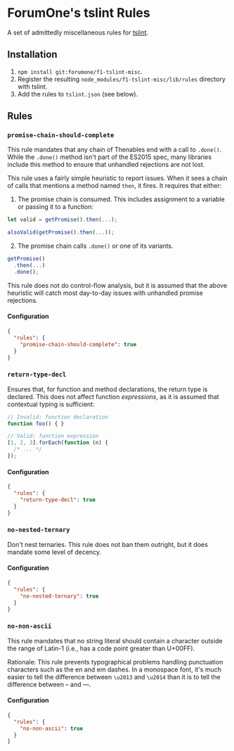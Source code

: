 ForumOne's tslint Rules
=======================

A set of admittedly miscellaneous rules for [tslint](https://palantir.github.io/tslint/).

Installation
------------

1. `npm install git:forumone/f1-tslint-misc`.
2. Register the resulting `node_modules/f1-tslint-misc/lib/rules` directory with tslint.
3. Add the rules to `tslint.json` (see below).

Rules
-----

### `promise-chain-should-complete`

This rule mandates that any chain of Thenables end with a call to `.done()`. While the `.done()` method isn't part of the ES2015 spec, many libraries include this method to ensure that unhandled rejections are not lost.

This rule uses a fairly simple heuristic to report issues. When it sees a chain of calls that mentions a method named `then`, it fires. It requires that either:

1. The promise chain is consumed. This includes assignment to a variable or passing it to a function:

  ```typescript
  let valid = getPromise().then(...);

  alsoValid(getPromise().then(...));
  ```

2. The promise chain calls `.done()` or one of its variants.

  ```typescript
  getPromise()
    .then(...)
    .done();
  ```

This rule does not do control-flow analysis, but it is assumed that the above heuristic will catch most day-to-day issues with unhandled promise rejections.

#### Configuration

```json
{
  "rules": {
    "promise-chain-should-complete": true
  }
}
```

### `return-type-decl`

Ensures that, for function and method declarations, the return type is declared. This does not affect function _expressions_, as it is assumed that contextual typing is sufficient:

```typescript
// Invalid: function declaration
function foo() { }

// Valid: function expression
[1, 2, 3].forEach(function (n) {
  /* ... */
});
```

#### Configuration

```json
{
  "rules": {
    "return-type-decl": true
  }
}
```

### `no-nested-ternary`

Don't nest ternaries. This rule does not ban them outright, but it does mandate some level of decency.

#### Configuration

```json
{
  "rules": {
    "no-nested-ternary": true
  }
}
```

### `no-non-ascii`

This rule mandates that no string literal should contain a character outside
the range of Latin-1 (i.e., has a code point greater than U+00FF).

Rationale: This rule prevents typographical problems handling punctuation characters
such as the en and em dashes. In a monospace font, it's much easier to tell the
difference between `\u2013` and `\u2014` than it is to tell the difference between
– and —.

#### Configuration

```json
{
  "rules": {
    "no-non-ascii": true
  }
}
```
